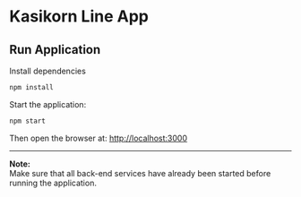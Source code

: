 # Kasikorn Line App

## Run Application

Install dependencies
```bash
npm install
```

Start the application:
```bash
npm start
```

Then open the browser at:
[http://localhost:3000](http://localhost:3000)

---

**Note:**  
Make sure that all back-end services have already been started before running the application.
